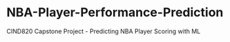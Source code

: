 # NBA-Player-Performance-Prediction
CIND820 Capstone Project - Predicting NBA Player Scoring with ML
